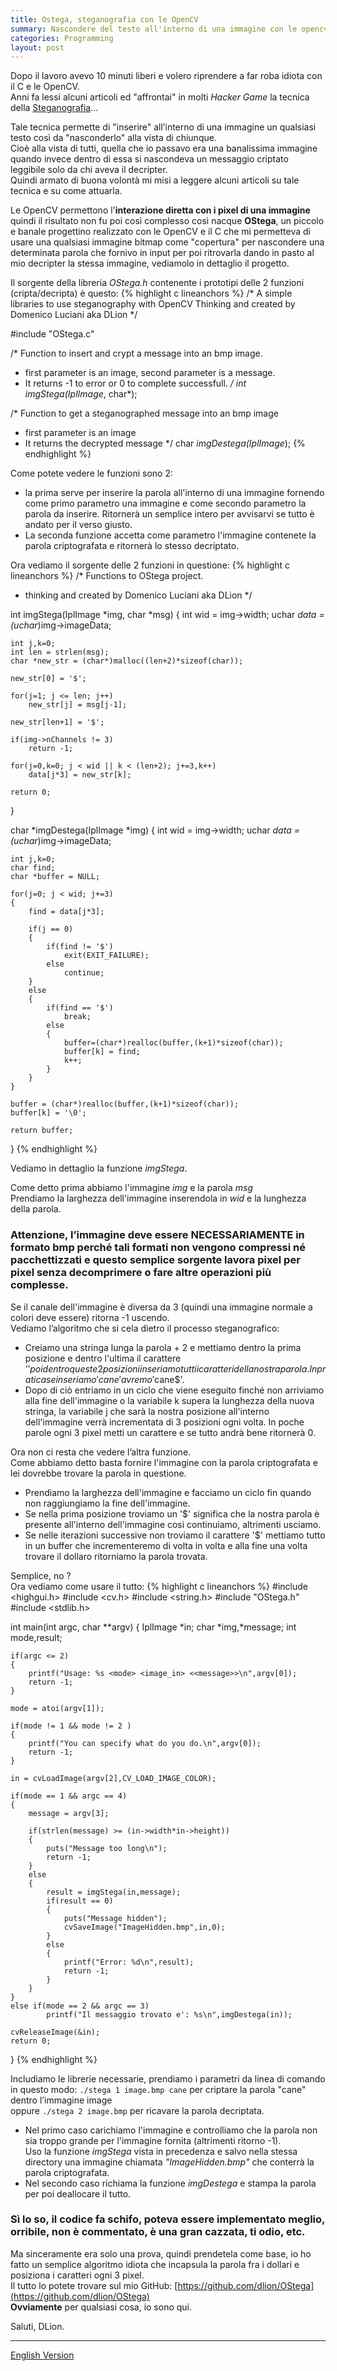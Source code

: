 ```yaml
---
title: Ostega, steganografia con le OpenCV
summary: Nascondere del testo all'interno di una immagine con le opencv
categories: Programming
layout: post
---
```

Dopo il lavoro avevo 10 minuti liberi e volero riprendere a far roba idiota con il C e le OpenCV.   
Anni fa lessi alcuni articoli ed "affrontai" in molti *Hacker Game* la tecnica della [Steganografia](http://it.wikipedia.org/wiki/Steganografia)…

Tale tecnica permette di "inserire" all’interno di una immagine un qualsiasi testo così da "nasconderlo" alla vista di chiunque.   
Cioè alla vista di tutti, quella che io passavo era una banalissima immagine quando invece dentro di essa si nascondeva un messaggio criptato leggibile solo da chi aveva il decripter.   
Quindi armato di buona volontà mi misi a leggere alcuni articoli su tale tecnica e su come attuarla.

Le OpenCV permettono l'**interazione diretta con i pixel di una immagine** quindi il risultato non fu poi così complesso così nacque **OStega**, un piccolo e banale progettino realizzato con le OpenCV e il C che mi permetteva di usare una qualsiasi immagine bitmap come "copertura" per nascondere una determinata parola che fornivo in input per poi ritrovarla dando in pasto al mio decripter la stessa immagine, vediamolo in dettaglio il progetto.

Il sorgente della libreria *OStega.h* contenente i prototipi delle 2 funzioni (cripta/decripta) è questo:
{% highlight c lineanchors %}
/*
A simple libraries to use steganography with OpenCV
Thinking and created by Domenico Luciani aka DLion
*/

#include "OStega.c"


/* Function to insert and crypt a message into an bmp image.
 * first parameter is an image, second parameter is a message.
 * It returns -1 to error or 0 to complete successfull.
 */
int imgStega(IplImage*, char*);

/* Function to get a steganographed message into an bmp image
 * first parameter is an image
 * It returns the decrypted message
 */
char *imgDestega(IplImage*);
{% endhighlight %}

Come potete vedere le funzioni sono 2:

* la prima serve per inserire la parola all'interno di una immagine fornendo come primo parametro una immagine e come secondo parametro la parola da inserire. Ritornerà un semplice intero per avvisarvi se tutto è andato per il verso giusto.
* La seconda funzione accetta come parametro l'immagine contenete la parola criptografata e ritornerà lo stesso decriptato.

Ora vediamo il sorgente delle 2 funzioni in questione:
{% highlight c lineanchors %}
/* Functions to OStega project.
* thinking and created by Domenico Luciani aka DLion
*/
  
int imgStega(IplImage *img, char *msg)
{
    int wid = img->width;
    uchar *data = (uchar*)img->imageData;
    
    int j,k=0;
    int len = strlen(msg);
    char *new_str = (char*)malloc((len+2)*sizeof(char));
 
    new_str[0] = '$';
 
    for(j=1; j <= len; j++)
        new_str[j] = msg[j-1];
 
    new_str[len+1] = '$';
 
    if(img->nChannels != 3)
        return -1;
 
    for(j=0,k=0; j < wid || k < (len+2); j+=3,k++)
        data[j*3] = new_str[k];
 
    return 0;
}
    
char *imgDestega(IplImage *img)
{
    int wid = img->width;
    uchar *data = (uchar*)img->imageData;
    
    int j,k=0;
    char find;
    char *buffer = NULL;
 
    for(j=0; j < wid; j+=3)
    {
        find = data[j*3];
 
        if(j == 0)
        {
            if(find != '$')
                exit(EXIT_FAILURE);
            else
                continue;
        }
        else
        {
            if(find == '$')
                break;
            else
            {
                buffer=(char*)realloc(buffer,(k+1)*sizeof(char));
                buffer[k] = find;
                k++;
            }
        }
    }
    
    buffer = (char*)realloc(buffer,(k+1)*sizeof(char));
    buffer[k] = '\0';
 
    return buffer;
}
{% endhighlight %}

Vediamo in dettaglio la funzione *imgStega*.

Come detto prima abbiamo l'immagine *img* e la parola *msg*   
Prendiamo la larghezza dell'immagine inserendola in *wid* e la lunghezza della parola.

### **Attenzione, l’immagine deve essere NECESSARIAMENTE in formato bmp perché tali formati non vengono compressi né pacchettizzati e questo semplice sorgente lavora pixel per pixel senza decomprimere o fare altre operazioni più complesse.**

Se il canale dell'immagine è diversa da 3 (quindi una immagine normale a colori deve essere) ritorna -1 uscendo.   
Vediamo l’algoritmo che si cela dietro il processo steganografico:

* Creiamo una stringa lunga la parola + 2 e mettiamo dentro la prima posizione e dentro l'ultima il carattere '$' poi dentro queste 2 posizioni inseriamo tutti i caratteri della nostra parola. In pratica se inseriamo 'cane' avremo '$cane$'.
* Dopo di ciò entriamo in un ciclo che viene eseguito finché non arriviamo alla fine dell'immagine o la variabile k supera la lunghezza della nuova stringa, la variabile j che sarà la nostra posizione all'interno dell'immagine verrà incrementata di 3 posizioni ogni volta. In poche parole ogni 3 pixel metti un carattere e se tutto andrà bene ritornerà 0.

Ora non ci resta che vedere l’altra funzione.   
Come abbiamo detto basta fornire l'immagine con la parola criptografata e lei dovrebbe trovare la parola in questione.

* Prendiamo la larghezza dell'immagine e facciamo un ciclo fin quando non raggiungiamo la fine dell'immagine.
* Se nella prima posizione troviamo un '$' significa che la nostra parola è presente all'interno dell'immagine così continuiamo, altrimenti usciamo.
* Se nelle iterazioni successive non troviamo il carattere '$'  mettiamo tutto in un buffer che incrementeremo di volta in volta e alla fine una volta trovare il dollaro ritorniamo la parola trovata.

Semplice, no ?   
Ora vediamo come usare il tutto:
{% highlight c lineanchors %}
#include <highgui.h>
#include <cv.h>
#include <string.h>
#include "OStega.h"
#include <stdlib.h>
 
int main(int argc, char **argv)
{
    IplImage *in;
    char *img,*message;
    int mode,result;
    
    if(argc <= 2)
    {
        printf("Usage: %s <mode> <image_in> <<message>>\n",argv[0]);
        return -1;
    }
 
    mode = atoi(argv[1]);
 
    if(mode != 1 && mode != 2 )
    {
        printf("You can specify what do you do.\n",argv[0]);
        return -1;
    }
 
    in = cvLoadImage(argv[2],CV_LOAD_IMAGE_COLOR);
    
    if(mode == 1 && argc == 4)
    {
        message = argv[3];
 
        if(strlen(message) >= (in->width*in->height))
        {
            puts("Message too long\n");
            return -1;
        }
        else
        {
            result = imgStega(in,message);
            if(result == 0)
            {
                puts("Message hidden");
                cvSaveImage("ImageHidden.bmp",in,0);
            }
            else
            {
                printf("Error: %d\n",result);
                return -1;
            }
        }
    }
    else if(mode == 2 && argc == 3)
            printf("Il messaggio trovato e': %s\n",imgDestega(in));
    
    cvReleaseImage(&in);
    return 0;
}
{% endhighlight %}

Includiamo le librerie necessarie, prendiamo i parametri da linea di comando in questo modo: `./stega 1 image.bmp cane` per criptare la parola "cane" dentro l’immagine image   
oppure `./stega 2 image.bmp` per ricavare la parola decriptata.

* Nel primo caso carichiamo l'immagine e controlliamo che la parola non sia troppo grande per l'immagine fornita (altrimenti ritorno -1).   
Uso la funzione *imgStega* vista in precedenza e salvo nella stessa directory una immagine chiamata *"ImageHidden.bmp"* che conterrà la parola criptografata.
* Nel secondo caso richiama la funzione *imgDestega* e stampa la parola per poi deallocare il tutto.

### **Sì lo so, il codice fa schifo, poteva essere implementato meglio, orribile, non è commentato, è una gran cazzata, ti odio, etc.**   
Ma sinceramente era solo una prova, quindi prendetela come base, io ho fatto un semplice algoritmo idiota che incapsula la parola fra i dollari e posiziona i caratteri ogni 3 pixel.   
Il tutto lo potete trovare sul mio GitHub: [https://github.com/dlion/OStega](https://github.com/dlion/OStega)   
**Ovviamente** per qualsiasi cosa, io sono qui.

Saluti, DLion.

---

[English Version](https://domenicoluciani.com/2013/03/15/ostega-opencv-steganography.html)
